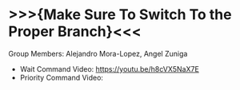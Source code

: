 # >>>{Make Sure To Switch To the Proper Branch}<<<

Group Members:
  Alejandro Mora-Lopez,
  Angel Zuniga

* Wait Command Video: https://youtu.be/h8cVX5NaX7E
* Priority Command Video: 
